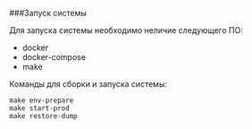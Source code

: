 ###Запуск системы

Для запуска системы необходимо неличие следующего ПО:
- docker
- docker-compose
- make 

Команды для сборки и запуска системы:

```
make env-prepare
make start-prod
make restore-dump